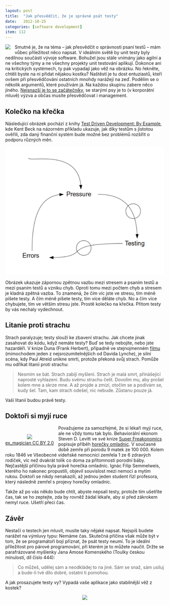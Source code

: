 ```yaml
---
layout: post
title:  "Jak přesvědčit, že je správné psát testy"
date:   2012-10-25
categories: [software development]
item: 112
---
```

<div style="float: left; margin: 0 1em 1em 0; text-align: center;"><a href="http://www.flickr.com/photos/bantercz/8094597899/in/photostream"><img src="http://farm9.staticflickr.com/8193/8094597899_b8db71f99b_m.jpg" /></a></div>Smutné je, že na téma – jak přesvědčit o správnosti psaní testů – mám vůbec příležitost něco napsat. V ideálním světě by unit testy byly nedílnou součástí vývoje software. Bohužel jsou stále vnímány jako agilní a ne všechny týmy a ne všechny projekty unit testování aplikují. Dokonce ani na kritických systémech, ty pak vypadají jako věž na obrázku. No řekněte, chtěli byste na ni přidat nějakou kostku? Naštěstí je tu dost entuziastů, kteří ovšem při přesvědčování ostatních mnohdy narážejí na zeď. Podělím se o několik argumentů, které používám já. Na každou skupinu zabere  něco jiného. <a href="/item/107">Nejsnazší je to se začátečníky</a>, se starými psy je to (v korporátní mluvě) výzva a občas musíte přesvědčovat i management.
<!--more-->

<div style="clear: both"></div>

Kolečko na křečka
------

Následující obrázek pochází z knihy <a href="http://amzn.to/TyHvC3">Test Driven Development: By Example</a>, kde Kent Beck na názorném příkladu ukazuje, jak díky testům s jistotou ověřili, zda daný finanční systém bude možné bez problémů rozšířit o podporu různých měn. 

![](/assets/2012-10-25/20121025-kolecko_na_krecka.png)

Obrázek ukazuje zápornou zpětnou vazbu mezi stresem a psaním testů a mezi psaním testů a vzniku chyb. Oproti tomu mezi počtem chyb a stresem je kladná zpětná vazba. To znamená, že čím víc jste ve stresu, tím méně píšete testy. A čím méně píšete testy, tím více děláte chyb. No a čím více chybujete, tím ve větším stresu jste. Prostě kolečko na křečka. Přitom testy by vás nechaly vydechnout.

Litanie proti strachu
------

Strach paralyzuje; testy slouží ke zbavení strachu. Jak chcete jinak zasahovat do kódu, když nemáte testy? Buď se tedy nebojíte, nebo jste hazardéři. V knize Duna (Frank Herbert), případně ve stejnojmenném <a href="http://www.csfd.cz/film/6250-duna/">filmu</a> (mimochodem jeden z nejsrozumitelnějších od Davida Lynche), je silní scéna, kdy Paul Atreid unikne smrti, protože překoná svůj strach. Pomůže mu odříkat litanii proti strachu:

> Nesmím se bát. Strach zabíjí myšlení. Strach je malá smrt, přinášející naprosté vyhlazení. Budu svému strachu čelit. Dovolím mu, aby prošel 
kolem mne a skrze mne. A až projde a zmizí, otočím se a podívám se, kudy šel. Tam, kam strach odešel, nic nebude. Zůstanu pouze já.

Vaší litanií budou právě testy.

Doktoři si myjí ruce
------

<div style="float: left; margin: 2em 1em 1em 0em; text-align: center;"><a href="http://www.flickr.com/photos/ex_magician/2538223777/"><img src="http://farm3.staticflickr.com/2412/2538223777_14c7824f02_m.jpg" /></a><br/><a href="http://www.flickr.com/photos/ex_magician/2538223777/">ex_magician CC BY 2.0</a></div>
Považujeme za samozřejmé, že si lékaři myjí ruce, ale ne vždy tomu tak bylo. Behaviorální ekonom Steven D. Levitt ve své knize <a href="http://amzn.to/S41pBZ">Super Freakonomics</a> popisuje příběh <a href="http://cs.wikipedia.org/wiki/Hore%C4%8Dka_omladnic">horečky omladnic</a>. V současné době zemře při porodu 9&nbsp;matek&nbsp;ze&nbsp;100&nbsp;000. Kolem roku 1846 ve Všeobecné vídeňské nemocnici zemřela 1 ze 6 zdravých rodiček, víc než dvakrát tolik co doma za přítomnosti porodní báby. Nejčastější příčinou byla právě horečka omladnic. Ignác Filip Semmelweis, kterého ho nakonec propustili, objevil souvislost mezi nemocí a mytím rukou. Doktoři se nikdy nenakazili, až jednou jeden student řízl profesora, který následně zemřel s projevy horečky omladnic.

Takže až po vás někdo bude chtít, abyste nepsali testy, protože tím ušetříte čas, tak se ho zeptejte, zda by rovněž žádal lékaře, aby si před zákrokem nemyl ruce. Ušetří přeci čas.

Závěr
------

Nestačí o testech jen mluvit, musíte taky nějaké napsat. Nejspíš budete narážet na výmluvy typu: Nemáme čas. Skutečná příčina však může být v 
tom, že se programátoři bojí přiznat, že psát testy neumí. To je ideální příležitost pro párové programování, při kterém je to můžete naučit. Držte se parafrázované myšlenky Jana Amose Komenského (Toulky českou minulostí, díl číslo 444):

> Co můžeš, udělej sám a neodkládej to na jiné. Sám se snaž, sám usiluj a bude-li tvé dílo dobré, ostatní ti pomohou.

A jak prosazujete testy vy? Vypadá vaše aplikace jako stabilnější věž z kostek?

<div style="text-align: center;"><a href="http://www.flickr.com/photos/bantercz/8094597571/in/photostream"><img src="http://farm9.staticflickr.com/8051/8094597571_2692911b6a_n.jpg" /></a></div>